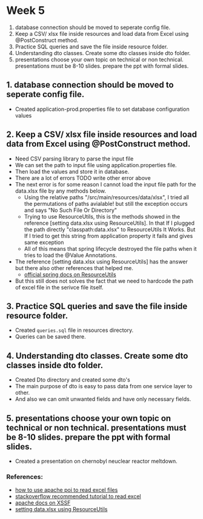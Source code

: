 # Week 5
1. database connection should be moved to seperate config file.
2. Keep a CSV/ xlsx file inside resources and load data from Excel using @PostConstruct method.
3. Practice SQL queries and save the file inside resource folder.
4. Understanding dto classes. Create some dto classes inside dto folder.
5. presentations choose your own topic on technical or non technical. presentations must be 8-10 slides. prepare the ppt with formal slides.

## 1. database connection should be moved to seperate config file.
- Created application-prod.properties file to set database configuration values

## 2. Keep a CSV/ xlsx file inside resources and load data from Excel using @PostConstruct method.
- Need CSV parsing library to parse the input file
- We can set the path to input file using application.properties file.
- Then load the values and store it in database.
- There are a lot of errors TODO write other error above
- The next error is for some reason I cannot load the input file path for the data.xlsx file by any methods below.
    - Using the relative paths "/src/main/resources/data/xlsx", I tried all the permutations of paths avialable! but still the exception occurs and says "No Such File Or Directory"
    - Trying to use ResourceUtils, this is the methods showed in the reference [setting data.xlsx using ResourceUtils]. In that If I plugged the path directly "classpath:data.xlsx" to ResourceUtils It Works. But If I tried to get this string from application property it fails and gives same exception
    - All of this means that spring lifecycle destroyed the file paths when it tries to load the @Value Annotations.
- The reference [setting data.xlsx using ResourceUtils] has the answer but there also other references that helped me.
    - [official spring docs on ResourceUtils](https://docs.spring.io/spring-framework/docs/current/javadoc-api/org/springframework/util/ResourceUtils.html)
- But this still does not solves the fact that we need to hardcode the path of excel file in the serivce file itself.

## 3. Practice SQL queries and save the file inside resource folder.
- Created `queries.sql` file in resources directory.
- Queries can be saved there.

## 4. Understanding dto classes. Create some dto classes inside dto folder.
- Created Dto directory and created some dto's
- The main purpose of dto is easy to pass data from one service layer to other.
- And also we can omit unwanted fields and have only necessary fields.

## 5. presentations choose your own topic on technical or non technical. presentations must be 8-10 slides. prepare the ppt with formal slides.
- Created a presentation on chernobyl neuclear reactor meltdown.




### References:
- [how to use apache poi to read excel files](https://www.geeksforgeeks.org/reading-writing-data-excel-file-using-apache-poi/)
- [stackoverflow recommended tutorial to read excel](https://www.codejava.net/coding/how-to-read-excel-files-in-java-using-apache-poi)
- [apache docs on XSSF](https://poi.apache.org/apidocs/dev/org/apache/poi/xssf/usermodel/XSSFWorkbook.html)
- [setting data.xlsx using ResourceUtils](https://stackoverflow.com/questions/44399422/read-file-from-resources-folder-in-spring-boot)
